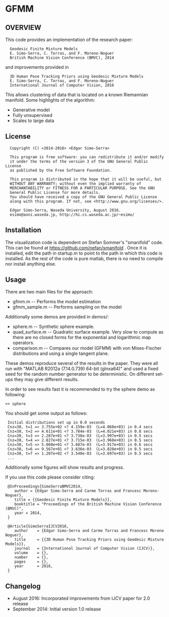 GFMM
====


OVERVIEW
--------

This code provides an implementation of the research paper:

```
  Geodesic Finite Mixture Models
  E. Simo-Serra, C. Torras, and F. Moreno-Noguer
  British Machine Vision Conference (BMVC), 2014
```

and improvements provided in

```
  3D Human Pose Tracking Priors using Geodesic Mixture Models
  E. Simo-Serra, C. Torras, and F. Moreno-Noguer
  International Journal of Computer Vision, 2016
```

This allows clustering of data that is located on a known Riemannian manifold. Some highlights of the algorithm:

* Generative model
* Fully unsupervised
* Scales to large data


License
-------

```
  Copyright (C) <2014-2016> <Edgar Simo-Serra>

  This program is free software: you can redistribute it and/or modify
  it under the terms of the version 3 of the GNU General Public License
  as published by the Free Software Foundation.

  This program is distributed in the hope that it will be useful, but
  WITHOUT ANY WARRANTY; without even the implied warranty of
  MERCHANTABILITY or FITNESS FOR A PARTICULAR PURPOSE. See the GNU
  General Public License for more details.      
  You should have received a copy of the GNU General Public License
  along with this program. If not, see <http://www.gnu.org/licenses/>.

  Edgar Simo-Serra, Waseda University, August 2016.
  esimo@aoni.waseda.jp, http://hi.cs.waseda.ac.jp/~esimo/
```


Installation
------------

The visualization code is dependent on Stefan Sommer's "smanifold" code. This can be found at https://github.com/nefan/smanifold . Once it is installed, edit the path in startup.m to point to the path in which this code is installed. As the rest of the code is pure matlab, there is no need to compile nor install anything else.


Usage
-----

There are two main files for the approach:

* gfmm.m -- Performs the model estimation
* gfmm_sample.m -- Performs sampling on the model

Additionally some demos are provided in demos/:

* sphere.m -- Synthetic sphere example.
* quad_surface.m -- Quadratic surface example. Very slow to compute as there are no closed forms for the exponential and logarithmic map operators.
* comparison.m -- Compares our model (GFMM) with von Mises-Fischer distributions and using a single tangent plane.

These demos reproduce several of the results in the paper. They were all run with "MATLAB R2012a (7.14.0.739) 64-bit (glnxa64)" and used a fixed seed for the random number generator to be deterministic. On different set-ups they may give different results.

In order to see results fast it is recommended to try the sphere demo as following:

```
>> sphere
```

You should get some output as follows:

```
 Initial distributions set up in 0.0 seconds
 Cnz=30, t=1 => 3.755e+02 <? 4.159e-03  (L=4.068e+03) in 0.4 secs
 Cnz=30, t=2 => 4.611e+01 <? 3.784e-03  (L=4.021e+03) in 0.8 secs
 Cnz=30, t=3 => 2.287e+01 <? 3.738e-03  (L=3.997e+03) in 0.5 secs
 Cnz=30, t=4 => 2.827e+01 <? 3.715e-03  (L=3.968e+03) in 0.5 secs
 Cnz=30, t=5 => 5.060e+01 <? 3.687e-03  (L=3.917e+03) in 0.6 secs
 Cnz=30, t=6 => 9.567e+01 <? 3.636e-03  (L=3.820e+03) in 0.5 secs
 Cnz=30, t=7 => 1.207e+02 <? 3.540e-03  (L=3.697e+03) in 0.5 secs
 ...
```

Additionally some figures will show results and progress.

If you use this code please consider citing:

```
 @InProceedings{SimoSerraBMVC2014,
    author = {Edgar Simo-Serra and Carme Torras and Francesc Moreno-Noguer},
    title = {{Geodesic Finite Mixture Models}},
    booktitle = "Proceedings of the British Machine Vision Conference (BMVC)",
    year = 2014,
 }
```

```
 @Article{SimoSerraIJCV2016,
    author    = {Edgar Simo-Serra and Carme Torras and Francesc Moreno Noguer},
    title     = {{3D Human Pose Tracking Priors using Geodesic Mixture Models}},
    journal   = {International Journal of Computer Vision (IJCV)},
    volume    = {},
    number    = {},
    pages     = {},
    year      = 2016,
 }
```


Changelog
---------

* August 2016: Incorporated improvements from IJCV paper for 2.0 release
* September 2014: Initial version 1.0 release


